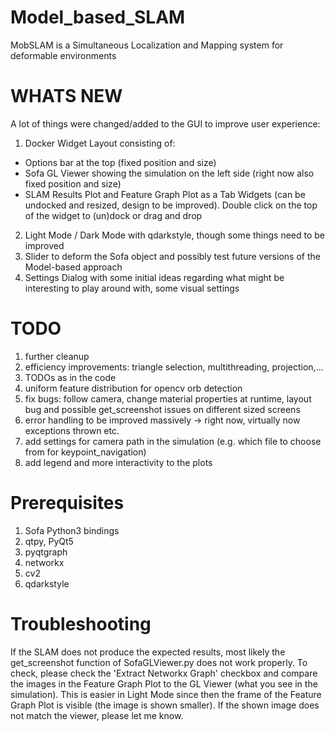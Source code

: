 # Model_based_SLAM
MobSLAM is a Simultaneous Localization and Mapping system for deformable environments

# WHATS NEW
A lot of things were changed/added to the GUI to improve user experience:
1. Docker Widget Layout consisting of: 
- Options bar at the top (fixed position and size)
- Sofa GL Viewer showing the simulation on the left side (right now also fixed position and size)
- SLAM Results Plot and Feature Graph Plot as a Tab Widgets (can be undocked and resized, design to be improved). Double click on the top of the widget to (un)dock or drag and drop
2. Light Mode / Dark Mode with qdarkstyle, though some things need to be improved
3. Slider to deform the Sofa object and possibly test future versions of the Model-based approach
4. Settings Dialog with some initial ideas regarding what might be interesting to play around with, some visual settings

# TODO
1. further cleanup
2. efficiency improvements: triangle selection, multithreading, projection,...
3. TODOs as in the code
4. uniform feature distribution for opencv orb detection
5. fix bugs: follow camera, change material properties at runtime, layout bug and possible get_screenshot issues on different sized screens 
6. error handling to be improved massively -> right now, virtually now exceptions thrown etc.
7. add settings for camera path in the simulation (e.g. which file to choose from for keypoint_navigation) 
8. add legend and more interactivity to the plots

# Prerequisites
1. Sofa Python3 bindings
2. qtpy, PyQt5
3. pyqtgraph
4. networkx 
5. cv2
6. qdarkstyle

# Troubleshooting
If the SLAM does not produce the expected results, most likely the get_screenshot function of SofaGLViewer.py does not work properly. 
To check, please check the 'Extract Networkx Graph'  checkbox and compare the images in the Feature Graph Plot to the GL Viewer (what you see in the simulation). This is easier in Light Mode since then the frame of the Feature Graph Plot is visible (the image is shown smaller). If the shown image does not match the viewer, please let me know.
